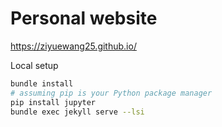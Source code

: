 # Personal website

https://ziyuewang25.github.io/

Local setup

```bash
bundle install
# assuming pip is your Python package manager
pip install jupyter
bundle exec jekyll serve --lsi
```
